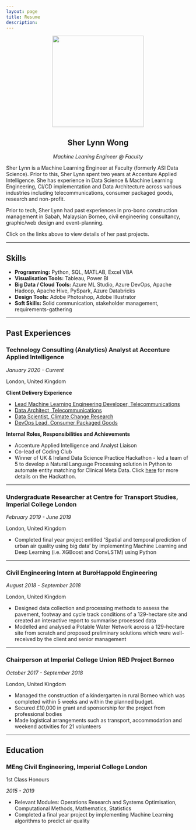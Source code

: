 ```yaml
---
layout: page
title: Resume
description:
---
```


<p align="center">
<img src="./assets/logo/profile.png|width=100px" width="250">
</p>

## <center>Sher Lynn Wong</center>
*<center>Machine Leaning Engineer @ Faculty</center>*

Sher Lynn is a Machine Learning Engineer at Faculty (formerly ASI Data Science). Prior to this, Sher Lynn spent two years at Accenture Applied Intelligence. She has experience in Data Science & Machine Learning Engineering, CI/CD implementation and Data Architecture across various industries including telecommunications, consumer packaged goods, research and non-profit.

Prior to tech, Sher Lynn had past experiences in pro-bono construction management in Sabah, Malaysian Borneo, civil engineering consultancy, graphic/web design  and event-planning.

Click on the links above to view details of her past projects.


* * *

## Skills

* **Programming:** Python, SQL, MATLAB, Excel VBA
* **Visualisation Tools:** Tableau, Power BI
* **Big Data / Cloud Tools:** Azure ML Studio, Azure DevOps, Apache Hadoop, Apache Hive, PySpark, Azure Databricks
* **Design Tools:** Adobe Photoshop, Adobe Illustrator
* **Soft Skills:** Solid communication, stakeholder management, requirements-gathering

* * *

## Past Experiences

### Technology Consulting (Analytics) Analyst at Accenture Applied Intelligence
_January 2020 - Current_

London, United Kingdom

**Client Delivery Experience**
* [Lead Machine Learning Engineering Developer, Telecommunications](./professional/cmjo)
* [Data Architect, Telecommunications](./professional/cmjo)
* [Data Scientist, Climate Change Research](./professional/cloudwars)
* [DevOps Lead, Consumer Packaged Goods](./professional/handel)

**Internal Roles, Responsibilities and Achievements**
* Accenture Applied Intelligence and Analyst Liaison
* Co-lead of Coding Club
* Winner of UK & Ireland Data Science Practice Hackathon - led a team of 5 to develop a Natural Language Processing solution in Python to automate entity matching for Clinical Meta Data. Click [here](./professional/natural-language-processing-fasttext) for more details on the Hackathon.

* * *
### Undergraduate Researcher at Centre for Transport Studies, Imperial College London
_February 2019 - June 2019_

London, United Kingdom

* Completed final year project entitled ‘Spatial and temporal prediction of urban air quality using big data’ by implementing Machine Learning and Deep Learning (i.e. XGBoost and ConvLSTM) using Python

* * *
### Civil Engineering Intern at BuroHappold Engineering
_August 2018 - September 2018_

London, United Kingdom

* Designed data collection and processing methods to assess the pavement, footway and cycle track conditions of a 129-hectare site and created an interactive report to summarise processed data
* Modelled and analysed a Potable Water Network across a 129-hectare site from scratch and proposed preliminary solutions which were well-received by the client and senior management

* * *
### Chairperson at Imperial College Union RED Project Borneo
_October 2017 - September 2018_

London, United Kingdom

* Managed the construction of a kindergarten in rural Borneo which was completed within 5 weeks and within the planned budget.
* Secured £10,000 in grant and sponsorship for the project from professional bodies
* Made logistical arrangements such as transport, accommodation and weekend activities for 21 volunteers

* * *

## Education

### MEng Civil Engineering, Imperial College London

1st Class Honours

_2015 - 2019_

* Relevant Modules: Operations Research and Systems Optimisation, Computational Methods, Mathematics, Statistics
* Completed a final year project by implementing Machine Learning algorithms to predict air quality
